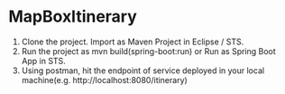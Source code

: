 # MapBoxItinerary

1) Clone the project. Import as Maven Project in Eclipse / STS.
2) Run the project as mvn build(spring-boot:run) or Run as Spring Boot App in STS.
3) Using postman, hit the endpoint of service deployed in your local machine(e.g. http://localhost:8080/itinerary)
